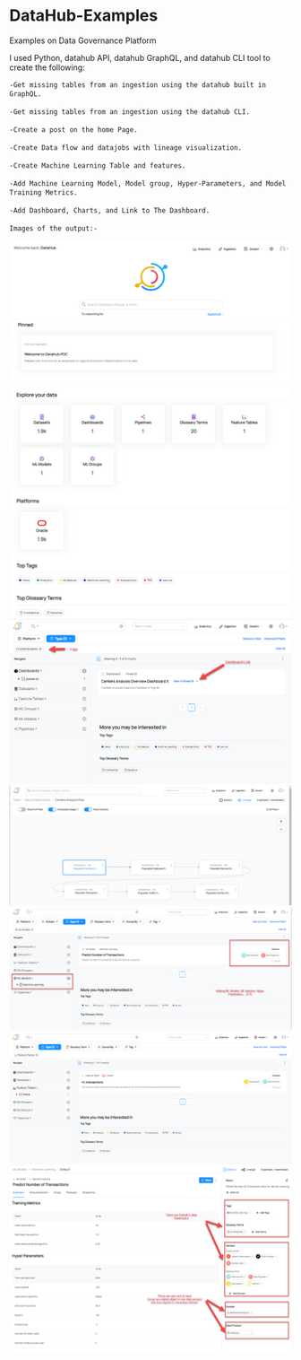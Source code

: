 # DataHub-Examples
Examples on Data Governance Platform

I used Python, datahub API, datahub GraphQL, and datahub CLI tool to create the following:

	-Get missing tables from an ingestion using the datahub built in GraphQL.
	
	-Get missing tables from an ingestion using the datahub CLI.
	
	-Create a post on the home Page.
	
	-Create Data flow and datajobs with lineage visualization.
	
	-Create Machine Learning Table and features.
	
	-Add Machine Learning Model, Model group, Hyper-Parameters, and Model Training Metrics.
	
	-Add Dashboard, Charts, and Link to The Dashboard.
	
	Images of the output:- 
	
![](images/1.png)
![](images/2.png)
![](images/3.png)
![](images/4.png)
![](images/5.png)
![](images/6.png)
![](images/7.png)
![](images/8.png)
	